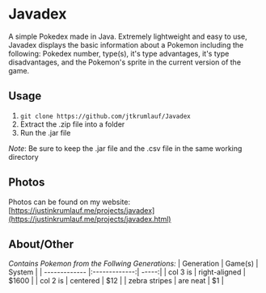 # Javadex

A simple Pokedex made in Java. Extremely lightweight and easy to use, Javadex displays the basic information about a Pokemon including the following: Pokedex number, type(s), it's type advantages, it's type disadvantages, and the Pokemon's sprite in the current version of the game. 

## Usage
1. `git clone https://github.com/jtkrumlauf/Javadex`
2. Extract the .zip file into a folder
3. Run the .jar file

*Note*: Be sure to keep the .jar file and the .csv file in the same working directory

## Photos
Photos can be found on my website: [https://justinkrumlauf.me/projects/javadex](https://justinkrumlauf.me/projects/javadex.html)

## About/Other
*Contains Pokemon from the Follwing Generations:*
| Generation        | Game(s)           | System  |
| ------------- |:-------------:| -----:|
| col 3 is      | right-aligned | $1600 |
| col 2 is      | centered      |   $12 |
| zebra stripes | are neat      |    $1 |
